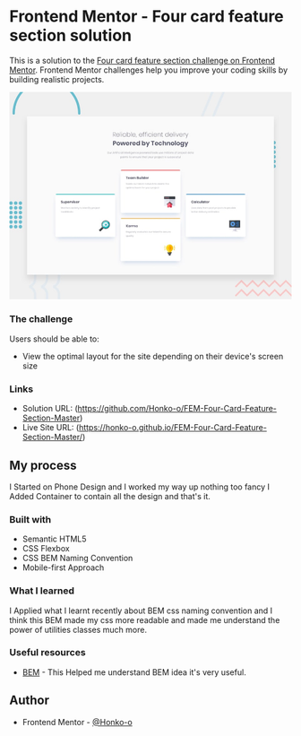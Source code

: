 # Frontend Mentor - Four card feature section solution

This is a solution to the [Four card feature section challenge on Frontend Mentor](https://www.frontendmentor.io/challenges/four-card-feature-section-weK1eFYK). Frontend Mentor challenges help you improve your coding skills by building realistic projects. 

![Design preview for the Four card feature section coding challenge](./design/desktop-preview.jpg)

### The challenge

Users should be able to:

- View the optimal layout for the site depending on their device's screen size


### Links

- Solution URL: (https://github.com/Honko-o/FEM-Four-Card-Feature-Section-Master)
- Live Site URL: (https://honko-o.github.io/FEM-Four-Card-Feature-Section-Master/)


## My process
I Started on Phone Design and I worked my way up nothing too fancy
I Added Container to contain all the design and that's it.


### Built with

- Semantic HTML5
- CSS Flexbox
- CSS BEM Naming Convention
- Mobile-first Approach


### What I learned

I Applied what I learnt recently about BEM css naming convention
and I think this BEM made my css more readable and made me
understand the power of utilities classes much more.


### Useful resources

- [BEM](https://css-tricks.com/bem-101/) - This Helped me understand BEM idea it's very useful.


## Author

- Frontend Mentor - [@Honko-o](https://www.frontendmentor.io/profile/Honko-o)